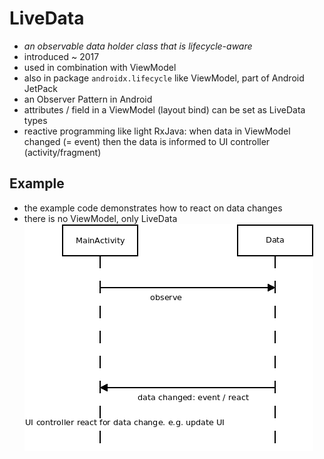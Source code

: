 # LiveData
* _an observable data holder class that is lifecycle-aware_
* introduced ~ 2017
* used in combination with ViewModel
* also in package `androidx.lifecycle` like ViewModel, part of Android JetPack
* an Observer Pattern in Android
* attributes / field in a ViewModel (layout bind) can be set as LiveData types
* reactive programming like light RxJava: when data in ViewModel changed (= event) then the data is informed to UI controller (activity/fragment)

## Example
* the example code demonstrates how to react on data changes
* there is no ViewModel, only LiveData
![sequence diagram](sequence.png)
